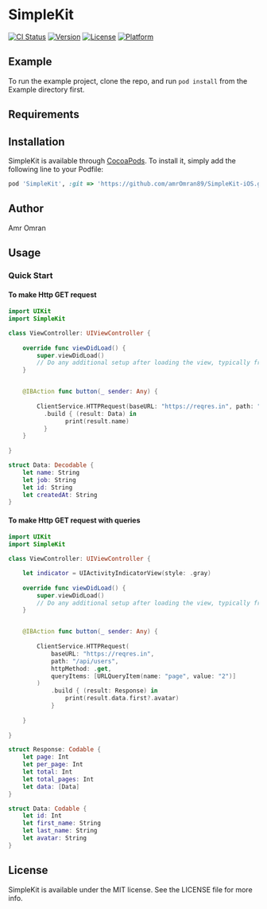 # SimpleKit

[![CI Status](https://img.shields.io/travis/amr.omraan@icloud.com/SimpleKit.svg?style=flat)](https://travis-ci.org/amr.omraan@icloud.com/SimpleKit)
[![Version](https://img.shields.io/cocoapods/v/SimpleKit.svg?style=flat)](https://cocoapods.org/pods/SimpleKit)
[![License](https://img.shields.io/cocoapods/l/SimpleKit.svg?style=flat)](https://cocoapods.org/pods/SimpleKit)
[![Platform](https://img.shields.io/cocoapods/p/SimpleKit.svg?style=flat)](https://cocoapods.org/pods/SimpleKit)

## Example

To run the example project, clone the repo, and run `pod install` from the Example directory first.

## Requirements

## Installation

SimpleKit is available through [CocoaPods](https://cocoapods.org). To install
it, simply add the following line to your Podfile:

```ruby
pod 'SimpleKit', :git => 'https://github.com/amrOmran89/SimpleKit-iOS.git'
```

## Author

Amr Omran

## Usage

### Quick Start

#### To make Http GET request
```swift
import UIKit
import SimpleKit

class ViewController: UIViewController {
    
    override func viewDidLoad() {
        super.viewDidLoad()
        // Do any additional setup after loading the view, typically from a nib.
    }


    @IBAction func button(_ sender: Any) {
        
        ClientService.HTTPRequest(baseURL: "https://reqres.in", path: "/api/users", httpMethod: .get)
          .build { (result: Data) in
                print(result.name)
          }
    }
    
}

struct Data: Decodable {
    let name: String
    let job: String
    let id: String
    let createdAt: String
}

```


#### To make Http GET request with queries
```swift
import UIKit
import SimpleKit

class ViewController: UIViewController {

    let indicator = UIActivityIndicatorView(style: .gray)
    
    override func viewDidLoad() {
        super.viewDidLoad()
        // Do any additional setup after loading the view, typically from a nib.
    }


    @IBAction func button(_ sender: Any) {
        
        ClientService.HTTPRequest(
            baseURL: "https://reqres.in",
            path: "/api/users",
            httpMethod: .get,
            queryItems: [URLQueryItem(name: "page", value: "2")]
        )
            .build { (result: Response) in
                print(result.data.first?.avatar)
            }
        
    }
    
}

struct Response: Codable {
    let page: Int
    let per_page: Int
    let total: Int
    let total_pages: Int
    let data: [Data]
}

struct Data: Codable {
    let id: Int
    let first_name: String
    let last_name: String
    let avatar: String
}

```

## License

SimpleKit is available under the MIT license. See the LICENSE file for more info.
